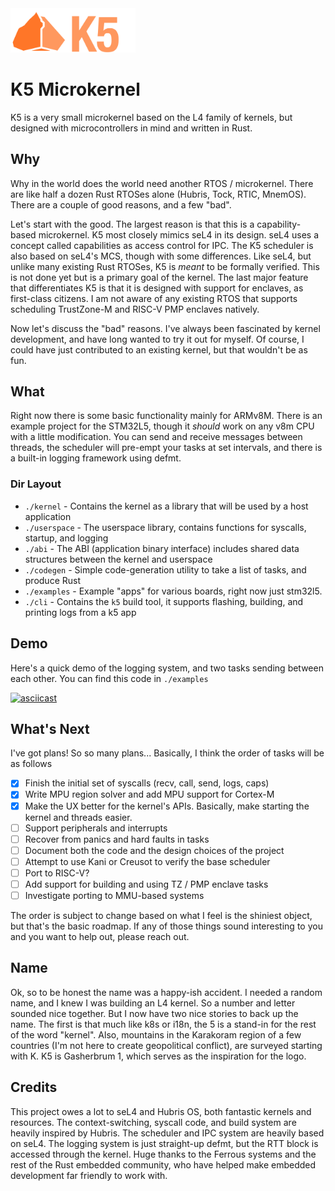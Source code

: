 <img src = "./docs/assets/logo.png" width="200px"/>

# K5 Microkernel

K5 is a very small microkernel based on the L4 family of kernels, but designed with microcontrollers in mind and written in Rust.


## Why

Why in the world does the world need another RTOS / microkernel. There are like half a dozen Rust RTOSes alone (Hubris, Tock, RTIC, MnemOS). There are a couple of good reasons, and a few "bad".

Let's start with the good. The largest reason is that this is a capability-based microkernel. K5 most closely mimics seL4 in its design. seL4 uses a concept called capabilities as access control for IPC. The K5 scheduler is also based on seL4's MCS, though with some differences. Like seL4, but unlike many existing Rust RTOSes, K5 is *meant* to be formally verified. This is not done yet but is a primary goal of the kernel. The last major feature that differentiates K5 is that it is designed with support for enclaves, as first-class citizens. I am not aware of any existing RTOS that supports scheduling TrustZone-M and RISC-V PMP enclaves natively. 

Now let's discuss the "bad" reasons. I've always been fascinated by kernel development, and have long wanted to try it out for myself. Of course, I could have just contributed to an existing kernel, but that wouldn't be as fun. 

## What
Right now there is some basic functionality mainly for ARMv8M. There is an example project for the STM32L5, though it *should* work on any v8m CPU with a little modification. You can send and receive messages between threads, the scheduler will pre-empt your tasks at set intervals, and there is a built-in logging framework using defmt.

### Dir Layout
- `./kernel` - Contains the kernel as a library that will be used by a host application
- `./userspace` - The userspace library, contains functions for syscalls, startup, and logging
- `./abi` - The ABI (application binary interface) includes shared data structures between the kernel and userspace
- `./codegen` - Simple code-generation utility to take a list of tasks, and produce Rust
- `./examples` - Example "apps" for various boards, right now just stm32l5.
- `./cli` - Contains the `k5` build tool, it supports flashing, building, and printing logs from a k5 app

## Demo
Here's a quick demo of the logging system, and two tasks sending between each other. You can find this code in `./examples`

[![asciicast](https://asciinema.org/a/509730.svg)](https://asciinema.org/a/509730)


## What's Next

I've got plans! So so many plans... Basically, I think the order of tasks will be as follows
- [x] Finish the initial set of syscalls (recv, call, send, logs, caps)
- [x] Write MPU region solver and add MPU support for Cortex-M
- [x] Make the UX better for the kernel's APIs. Basically, make starting the kernel and threads easier.
- [ ] Support peripherals and interrupts
- [ ] Recover from panics and hard faults in tasks
- [ ] Document both the code and the design choices of the project
- [ ] Attempt to use Kani or Creusot to verify the base scheduler
- [ ] Port to RISC-V?
- [ ] Add support for building and using TZ / PMP enclave tasks
- [ ] Investigate porting to MMU-based systems

The order is subject to change based on what I feel is the shiniest object, but that's the basic roadmap. If any of those things sound interesting to you and you want to help out, please reach out.


## Name

Ok, so to be honest the name was a happy-ish accident. I needed a random name, and I knew I was building an L4 kernel. So a number and letter sounded nice together. But I now have two nice stories to back up the name. The first is that much like k8s or i18n, the 5 is a stand-in for the rest of the word "kernel". Also, mountains in the Karakoram region of a few countries (I'm not here to create geopolitical conflict), are surveyed starting with K. K5 is Gasherbrum 1, which serves as the inspiration for the logo.


## Credits
This project owes a lot to seL4 and Hubris OS, both fantastic kernels and resources. The context-switching, syscall code, and build system are heavily inspired by Hubris. The scheduler and IPC system are heavily based on seL4. The logging system is just straight-up defmt, but the RTT block is accessed through the kernel. Huge thanks to the Ferrous systems and the rest of the Rust embedded community, who have helped make embedded development far friendly to work with. 
